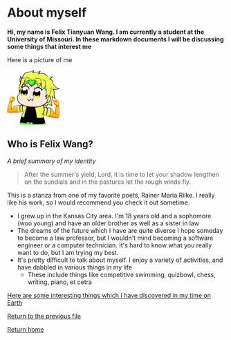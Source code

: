 # About myself

**Hi, my name is Felix Tianyuan Wang. I am currently a student at the University of Missouri. In these markdown documents I will be discussing some things that interest me**

Here is a picture of me


![Felix](felix.png)

## Who is Felix Wang?

*A brief summary of my identity*

>After the summer's yield, Lord, it is time
>to let your shadow lengthen on the sundials
>and in the pastures let the rough winds fly.

This is a stanza from one of my favorite poets, Rainer Maria Rilke. I really like his work, so I would recommend you check it out sometime. 



* I grew up in the Kansas City area. I'm 18 years old and a sophomore (woo young) and have an older brother as well as a sister in law
* The dreams of the future which I have are quite diverse I hope someday to become a law professor, but I wouldn't mind becoming a software engineer or a computer technician. It's hard to know what you really want to do, but I am trying my best.
* It's pretty difficult to talk about myself. I enjoy a variety of activities, and have dabbled in various things in my life
  * These include things like competitive swimming, quizbowl, chess, writing, piano, et cetra

[Here are some interesting things which I have discovered in my time on Earth](notablethings.md)

[Return to the previous file](First.md)

[Return home](README.md)

